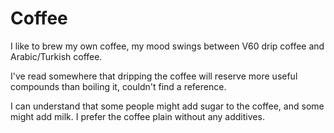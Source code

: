 # Coffee

I like to brew my own coffee, my mood swings between V60 drip coffee and Arabic/Turkish coffee.

I've read somewhere that dripping the coffee will reserve more useful compounds than boiling it, couldn't find a reference.

I can understand that some people might add sugar to the coffee, and some might add milk. I prefer the coffee plain without any additives.

